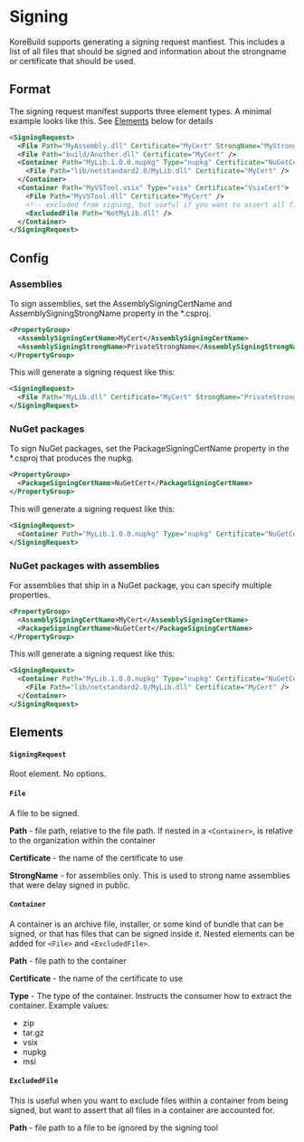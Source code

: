 Signing
=======

KoreBuild supports generating a signing request manfiest. This includes a list of all files that should be signed
and information about the strongname or certificate that should be used.

## Format

The signing request manifest supports three element types. A minimal example looks like this. See [Elements](#Elements) below for details

```xml
<SigningRequest>
  <File Path="MyAssembly.dll" Certificate="MyCert" StrongName="MyStrongName" />
  <File Path="build/Another.dll" Certificate="MyCert" />
  <Container Path="MyLib.1.0.0.nupkg" Type="nupkg" Certificate="NuGetCert">
    <File Path="lib/netstandard2.0/MyLib.dll" Certificate="MyCert" />
  </Container>
  <Container Path="MyVSTool.vsix" Type="vsix" Certificate="VsixCert">
    <File Path="MyVSTool.dll" Certificate="MyCert" />
    <!-- excluded from signing, but useful if you want to assert all files in a container are accounted for. -->
    <ExcludedFile Path="NotMyLib.dll" />
  </Container>
</SigningRequest>
```

## Config

### Assemblies

To sign assemblies, set the AssemblySigningCertName and AssemblySigningStrongName property in the \*.csproj.

```xml
<PropertyGroup>
  <AssemblySigningCertName>MyCert</AssemblySigningCertName>
  <AssemblySigningStrongName>PrivateStrongName</AssemblySigningStrongName>
</PropertyGroup>
```

This will generate a signing request like this:

```xml
<SigningRequest>
  <File Path="MyLib.dll" Certificate="MyCert" StrongName="PrivateStrongName" />
</SigningRequest>
```

### NuGet packages

To sign NuGet packages, set the PackageSigningCertName property in the \*.csproj that produces the nupkg.

```xml
<PropertyGroup>
  <PackageSigningCertName>NuGetCert</PackageSigningCertName>
</PropertyGroup>
```

This will generate a signing request like this:

```xml
<SigningRequest>
  <Container Path="MyLib.1.0.0.nupkg" Type="nupkg" Certificate="NuGetCert" />
</SigningRequest>
```

### NuGet packages with assemblies

For assemblies that ship in a NuGet package, you can specify multiple properties.

```xml
<PropertyGroup>
  <AssemblySigningCertName>MyCert</AssemblySigningCertName>
  <PackageSigningCertName>NuGetCert</PackageSigningCertName>
</PropertyGroup>
```

This will generate a signing request like this:

```xml
<SigningRequest>
  <Container Path="MyLib.1.0.0.nupkg" Type="nupkg" Certificate="NuGetCert">
    <File Path="lib/netstandard2.0/MyLib.dll" Certificate="MyCert" />
  </Container>
</SigningRequest>
```


## Elements

#### `SigningRequest`

Root element. No options.

#### `File`

A file to be signed.

**Path** - file path, relative to the file path. If nested in a `<Container>`, is relative to the organization within the container

**Certificate** - the name of the certificate to use

**StrongName** - for assemblies only. This is used to strong name assemblies that were delay signed in public.

#### `Container`

A container is an archive file, installer, or some kind of bundle that can be signed, or that has files that can be signed
inside it. Nested elements can be added for `<File>` and `<ExcludedFile>`.

**Path** - file path to the container

**Certificate** - the name of the certificate to use

**Type** - The type of the container. Instructs the consumer how to extract the container. Example values:

  - zip
  - tar.gz
  - vsix
  - nupkg
  - msi

#### `ExcludedFile`

This is useful when you want to exclude files within a container from being signed, but want to assert that
all files in a container are accounted for.

**Path** - file path to a file to be ignored by the signing tool

